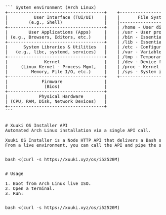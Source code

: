 <pre>
``` System environment (Arch Linux)
+-------------------------------------+    +----------------------------+
|          User Interface (TUI/UI)    |    |       File System (FSH)     |
|        (e.g., Shell)                |    |----------------------------|
+-------------------------------------+    | /home - User directories    |  <- User's home directory
|        User Applications (Apps)     |    | /usr - User programs & libs |
| (e.g., Browsers, Editors, etc.)     |    | /bin - Essential binaries   |  <- System-level binaries
+-------------------------------------+    | /lib - Essential libraries  |
|      System Libraries & Utilities   |    | /etc - Configuration files  |  <- System config files
|   (e.g., libc, systemd, services)   |    | /var - Variable data        |
+-------------------------------------+    | /tmp - Temporary files      |
|              Kernel                 |    | /dev - Device files         |  <- Managed by the kernel
|     (Linux Kernel - Process Mgmt,   |    | /proc - Kernel data         |
|         Memory, File I/O, etc.)     |    | /sys - System info          |
+-------------------------------------+    +----------------------------+
|             Firmware                |
|              (Bios)                 |
+-------------------------------------+
|            Physical Hardware        |
| (CPU, RAM, Disk, Network Devices)   |
+-------------------------------------+
```
<pre>

# Xuuki OS Installer API
Automated Arch Linux installation via a single API call.

Xuuki OS Installer is a Node HTTP API that delivers a Bash script for automating Arch Linux installations.
From a live environment, you can call the API and pipe the script directly into your shell:

<pre>
bash <(curl -s https://xuuki.xyz/os/i52520M)
<pre>

# Usage

1. Boot from Arch Linux live ISO.
2. Open a terminal.
3. Run:

<pre>
bash <(curl -s https://xuuki.xyz/os/i52520M)
<pre>
